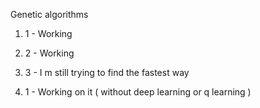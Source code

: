 

Genetic algorithms


01. 1 - Working
01. 2 - Working
01. 3 - I m still trying to find the fastest way

02. 1 - Working on it ( without deep learning or q learning )